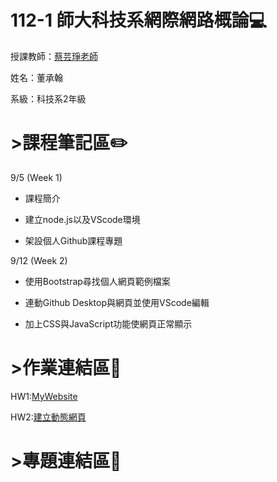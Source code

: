 # 112-1 師大科技系網際網路概論:computer:
授課教師：[蔡芸琤老師](https://github.com/pecu)

姓名：董承翰

系級：科技系2年級
# >課程筆記區:pencil2:

9/5 (Week 1)
- 課程簡介

- 建立node.js以及VScode環境

- 架設個人Github課程專題

  
9/12 (Week 2)
- 使用Bootstrap尋找個人網頁範例檔案

- 連動Github Desktop與網頁並使用VScode編輯

- 加上CSS與JavaScript功能使網頁正常顯示
# >作業連結區:scroll:

HW1:[MyWebsite](https://chenhan0301.github.io/Myweb/)

HW2:[建立動態網頁](https://youtu.be/SoDnqAQMzNw)
# >專題連結區:page_with_curl:

